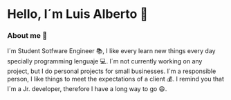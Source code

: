 # Hello, I´m Luis Alberto 👋

### About me :see_no_evil:

I´m Student Sotfware Engineer :books:, I like every learn new things every day specially programming lenguaje :computer:. I´m not currently working on any project, but I do personal projects for small businesses. I´m a responsible person, I like things to meet the expectations of a client :moneybag:.
I remind you that I´m a Jr. developer, therefore I have a long way to go :smile:.





<!--
**Luu92/Luu92** is a ✨ _special_ ✨ repository because its `README.md` (this file) appears on your GitHub profile.


Here are some ideas to get you started:
-
- 🔭 I’m currently working on ...
- 🌱 I’m currently learning Angular
- 👯 I’m looking to collaborate on ...
- 🤔 I’m looking for help with ...
- 💬 Ask me about ...
- 📫 How to reach me: ...
- 😄 Pronouns: ...
- ⚡ Fun fact: ...
-->
